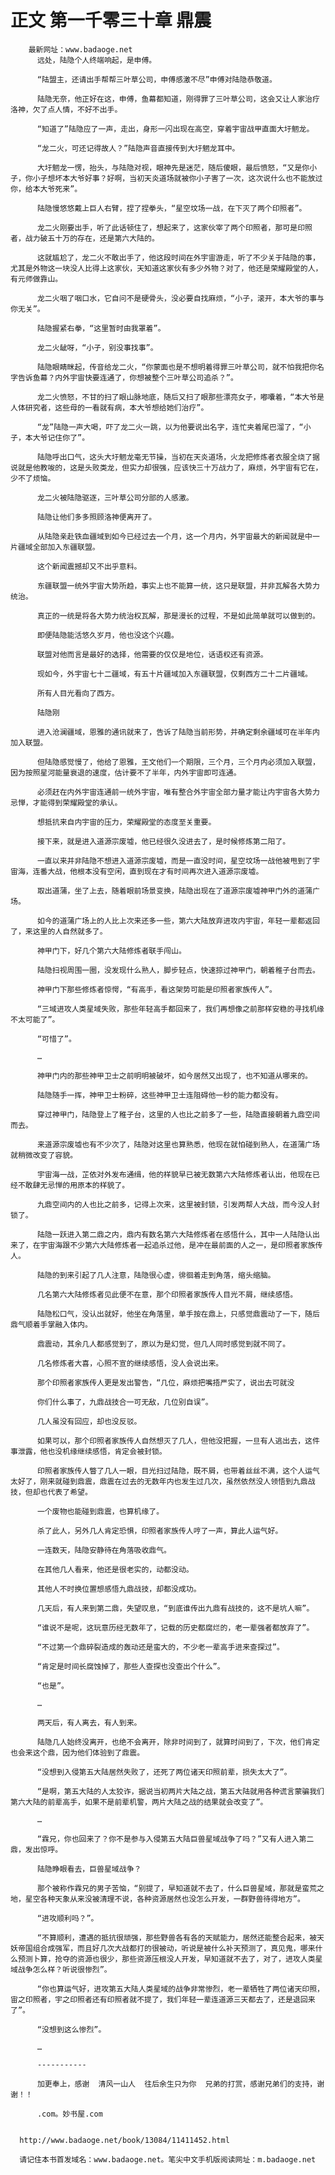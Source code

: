 # 正文 第一千零三十章 鼎震
        最新网址：www.badaoge.net
          远处，陆隐个人终端响起，是申傅。
      
          “陆盟主，还请出手帮帮三叶草公司，申傅感激不尽”申傅对陆隐恭敬道。
      
          陆隐无奈，他正好在这，申傅，鱼幕都知道，刚得罪了三叶草公司，这会又让人家治疗洛神，欠了点人情，不好不出手。
      
          “知道了”陆隐应了一声，走出，身形一闪出现在高空，穿着宇宙战甲直面大圩魍龙。
      
          “龙二火，可还记得故人？”陆隐声音直接传到大圩魍龙耳中。
      
          大圩魍龙一愣，抬头，与陆隐对视，眼神先是迷茫，随后傻眼，最后愤怒，“又是你小子，你小子想坏本大爷好事？好啊，当初天炎道场就被你小子害了一次，这次说什么也不能放过你，给本大爷死来”。
      
          陆隐慢悠悠戴上巨人右臂，捏了捏拳头，“星空坟场一战，在下灭了两个印照者”。
      
          龙二火刚要出手，听了此话顿住了，想起来了，这家伙宰了两个印照者，那可是印照者，战力破五十万的存在，还是第六大陆的。
      
          这就尴尬了，龙二火不敢出手了，他这段时间在外宇宙游走，听了不少关于陆隐的事，尤其是外物这一块没人比得上这家伙，天知道这家伙有多少外物？对了，他还是荣耀殿堂的人，有元师做靠山。
      
          龙二火咽了咽口水，它自问不是硬骨头，没必要自找麻烦，“小子，滚开，本大爷的事与你无关”。
      
          陆隐握紧右拳，“这里暂时由我罩着”。
      
          龙二火龇呀，“小子，别没事找事”。
      
          陆隐眼睛眯起，传音给龙二火，“你蒙面也是不想明着得罪三叶草公司，就不怕我把你名字告诉鱼幕？内外宇宙快要连通了，你想被整个三叶草公司追杀？”。
      
          龙二火愤怒，不甘的扫了眼山脉地底，随后又扫了眼那些漂亮女子，嘟囔着，“本大爷是人体研究者，这些母的一看就有病，本大爷想给她们治疗”。
      
          “龙”陆隐一声大喝，吓了龙二火一跳，以为他要说出名字，连忙夹着尾巴溜了，“小子，本大爷记住你了”。
      
          陆隐呼出口气，这头大圩魍龙毫无节操，当初在天炎道场，火龙把修炼者衣服全烧了据说就是他教唆的，这是头败类龙，但实力却很强，应该快三十万战力了，麻烦，外宇宙有它在，少不了烦恼。
      
          龙二火被陆隐驱逐，三叶草公司分部的人感激。
      
          陆隐让他们多多照顾洛神便离开了。
      
          从陆隐亲赴铁血疆域到如今已经过去一个月，这一个月内，外宇宙最大的新闻就是中一片疆域全部加入东疆联盟。
      
          这个新闻震撼却又不出乎意料。
      
          东疆联盟一统外宇宙大势所趋，事实上也不能算一统，这只是联盟，并非瓦解各大势力统治。
      
          真正的一统是将各大势力统治权瓦解，那是漫长的过程，不是如此简单就可以做到的。
      
          即便陆隐能活悠久岁月，他也没这个兴趣。
      
          联盟对他而言是最好的选择，他需要的仅仅是地位，话语权还有资源。
      
          现如今，外宇宙七十二疆域，有五十片疆域加入东疆联盟，仅剩西方二十二片疆域。
      
          所有人目光看向了西方。
      
          陆隐刚
      
          进入沧澜疆域，恩雅的通讯就来了，告诉了陆隐当前形势，并确定剩余疆域可在半年内加入联盟。
      
          但陆隐感觉慢了，他给了恩雅，王文他们一个期限，三个月，三个月内必须加入联盟，因为按照星河能量衰退的速度，估计要不了半年，内外宇宙即可连通。
      
          必须赶在内外宇宙连通前一统外宇宙，唯有整合外宇宙全部力量才能让内宇宙各大势力忌惮，才能得到荣耀殿堂的承认。
      
          想抵抗来自内宇宙的压力，荣耀殿堂的态度至关重要。
      
          接下来，就是进入道源宗废墟，他已经很久没进去了，是时候修炼第二阳了。
      
          一直以来并非陆隐不想进入道源宗废墟，而是一直没时间，星空坟场一战他被甩到了宇宙海，连番大战，他根本没有空闲，直到现在才有时间再次进入道源宗废墟。
      
          取出道蒲，坐了上去，随着眼前场景变换，陆隐出现在了道源宗废墟神甲门外的道蒲广场。
      
          如今的道蒲广场上的人比上次来还多一些，第六大陆放弃进攻内宇宙，年轻一辈都返回了，来这里的人自然就多了。
      
          神甲门下，好几个第六大陆修炼者联手闯山。
      
          陆隐扫视周围一圈，没发现什么熟人，脚步轻点，快速掠过神甲门，朝着稚子台而去。
      
          神甲门下那些修炼者惊愕，“有高手，看这架势可能是印照者家族传人”。
      
          “三域进攻人类星域失败，那些年轻高手都回来了，我们再想像之前那样安稳的寻找机缘不太可能了”。
      
          “可惜了”。
      
          …
      
          神甲门内的那些神甲卫士之前明明被破坏，如今居然又出现了，也不知道从哪来的。
      
          陆隐随手一挥，神甲卫士粉碎，这些神甲卫士连阻碍他一秒的能力都没有。
      
          穿过神甲门，陆隐登上了稚子台，这里的人也比之前多了一些，陆隐直接朝着九鼎空间而去。
      
          来道源宗废墟也有不少次了，陆隐对这里也算熟悉，他现在就怕碰到熟人，在道蒲广场就稍微改变了容貌。
      
          宇宙海一战，芷依对外发布通缉，他的样貌早已被无数第六大陆修炼者认出，他现在已经不敢肆无忌惮的用原本的样貌了。
      
          九鼎空间内的人也比之前多，记得上次来，这里被封锁，引发两帮人大战，而今没人封锁了。
      
          陆隐一跃进入第二鼎之内，鼎内有数名第六大陆修炼者在感悟什么，其中一人陆隐认出来了，在宇宙海跟不少第六大陆修炼者一起追杀过他，是冲在最前面的人之一，是印照者家族传人。
      
          陆隐的到来引起了几人注意，陆隐很心虚，徘徊着走到角落，缩头缩脑。
      
          几名第六大陆修炼者见此便不在意，那个印照者家族传人目光不屑，继续感悟。
      
          陆隐松口气，没认出就好，他坐在角落里，单手按在鼎上，只感觉鼎震动了一下，随后鼎气顺着手掌融入体内。
      
          鼎震动，其余几人都感觉到了，原以为是幻觉，但几人同时感觉到就不同了。
      
          几名修炼者大喜，心照不宣的继续感悟，没人会说出来。
      
          那个印照者家族传人更是发出警告，“几位，麻烦把嘴捂严实了，说出去可就没
      
          你们什么事了，九鼎战技合一可无敌，几位别自误”。
      
          几人虽没有回应，却也没反驳。
      
          如果可以，那个印照者家族传人自然想灭了几人，但他没把握，一旦有人逃出去，这件事泄露，他也没机缘继续感悟，肯定会被封锁。
      
          印照者家族传人瞥了几人一眼，目光扫过陆隐，既不屑，也带着丝丝不满，这个人运气太好了，刚来就碰到鼎震，鼎震在过去的无数年内也发生过几次，虽然依然没人领悟到九鼎战技，但却也代表了希望。
      
          一个废物也能碰到鼎震，也算机缘了。
      
          杀了此人，另外几人肯定恐惧，印照者家族传人哼了一声，算此人运气好。
      
          一连数天，陆隐安静待在角落吸收鼎气。
      
          在其他几人看来，他还是很老实的，动都没动。
      
          其他人不时换位置想感悟九鼎战技，却都没成功。
      
          几天后，有人来到第二鼎，失望叹息，“到底谁传出九鼎有战技的，这不是坑人嘛”。
      
          “谁说不是呢，这玩意历经无数年了，记载的历史都腐烂的，老一辈强者都放弃了”。
      
          “不过第一个鼎碎裂造成的轰动还是蛮大的，不少老一辈高手进来查探过”。
      
          “肯定是时间长腐蚀掉了，那些人查探也没查出个什么”。
      
          “也是”。
      
          …
      
          两天后，有人离去，有人到来。
      
          陆隐几人始终没离开，也绝不会离开，除非时间到了，就算时间到了，下次，他们肯定也会来这个鼎，因为他们体验到了鼎震。
      
          “没想到入侵第五大陆居然失败了，还死了两位诸天印照前辈，损失太大了”。
      
          “是啊，第五大陆的人太狡诈，据说当初两片大陆之战，第五大陆就用各种谎言蒙骗我们第六大陆的前辈高手，如果不是前辈机警，两片大陆之战的结果就会改变了”。
      
          …
      
          “霖兄，你也回来了？你不是参与入侵第五大陆巨兽星域战争了吗？”又有人进入第二鼎，发出惊呼。
      
          陆隐睁眼看去，巨兽星域战争？
      
          那个被称作霖兄的男子苦恼，“别提了，早知道就不去了，什么巨兽星域，那就是蛮荒之地，星空各种天象从来没被清理不说，各种资源居然也没怎么开发，一群野兽待得地方”。
      
          “进攻顺利吗？”。
      
          “不算顺利，遭遇的抵抗很顽强，那些野兽各有各的天赋能力，居然还能整合起来，被天妖帝国组合成强军，而且好几次大战都打的很被动，听说是被什么补天预测了，真见鬼，哪来什么预测卜算，抢夺的资源也很少，那些资源压根没人开发，早知道就不去了，对了，进攻人类星域战争怎么样？听说很惨烈”。
      
          “你也算运气好，进攻第五大陆人类星域的战争非常惨烈，老一辈牺牲了两位诸天印照，宙之印照者，宇之印照者还有印照者就不提了，我们年轻一辈连道源三天都去了，还是退回来了”。
      
          “没想到这么惨烈”。
      
          …
      
          -----------
      
          加更奉上，感谢  清风一山人  往后余生只为你  兄弟的打赏，感谢兄弟们的支持，谢谢！！
      
          .com。妙书屋.com
      
      
      http://www.badaoge.net/book/13084/11411452.html
      
      请记住本书首发域名：www.badaoge.net。笔尖中文手机版阅读网址：m.badaoge.net
